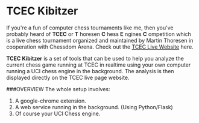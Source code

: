 TCEC Kibitzer
=============

If you're a fun of computer chess tournaments like me, then you've probably
heard of **TCEC** or **T** horesen **C** hess **E** ngines **C** ompetition which is a live chess
tournament organized and maintained by Martin Thoresen in cooperation with
Chessdom Arena.
Check out the [TCEC Live Website](http://tcec.chessdom.com/live.php) here.

**TCEC Kibitzer** is a set of tools that can be used to help you analyze the current
chess game running at TCEC in realtime using your own computer running a
UCI chess engine in the background. The analysis is then displayed directly on the
TCEC live page website.

###OVERVIEW
The whole setup involves:

1. A google-chrome extension.
2. A web service running in the background. (Using Python/Flask)
3. Of course your UCI Chess engine.